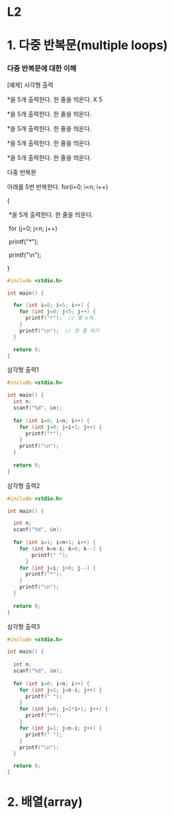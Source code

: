 # L2

# 1. 다중 반복문(multiple loops)

### 다중 반복문에 대한 이해

[예제] 사각형 출력

*을 5개 출력한다. 한 줄을 띄운다. X 5

*을 5개 출력한다. 한 줄을 띄운다.

*을 5개 출력한다. 한 줄을 띄운다.

*을 5개 출력한다. 한 줄을 띄운다.

*을 5개 출력한다. 한 줄을 띄운다.



다중 반복문

아래를 5번 반복한다. for(i=0; i<n; i++)

{

​	*을 5개 출력한다. 한 줄을 띄운다.

​	for (j=0; j<n; j++)

​		printf("*");

​	printf("\n");

}

```c
#include <stdio.h>

int main() {

  for (int i=0; i<5; i++) {
    for (int j=0; j<5; j++) {
      printf("*");  // 별 n개
    }
    printf("\n");  // 한 줄 띄기
  }

  return 0;
}
```

삼각형 출력1

```c
#include <stdio.h>

int main() {
  int n;
  scanf("%d", &n);
  
  for (int i=0; i<n; i++) {
    for (int j=0; j<i+1; j++) {
      printf("*");
    }
    printf("\n");
  }
  
  return 0;
}
```

삼각형 출력2

```c
#include <stdio.h>

int main() {

  int n;
  scanf("%d", &n);
  
  for (int i=1; i<n+1; i++) {
    for (int k=n-i; k>0; k--) {
        printf(" ");
      }
    for (int j=i; j>0; j--) {
      printf("*");
    }
    printf("\n");
  }
  
  return 0;
}
```

삼각형 출력3

```c
#include <stdio.h>

int main() {
  
  int n;
  scanf("%d", &n);
  
  for (int i=0; i<n; i++) {
    for (int j=1; j<n-i; j++) {
      printf(" ");
    }
    for (int j=0; j<2*i+1; j++) {
      printf("*");
    }
    for (int j=1; j<n-i; j++) {
      printf(" ");
    }
    printf("\n");
  }

  return 0;
}
```



# 2. 배열(array)